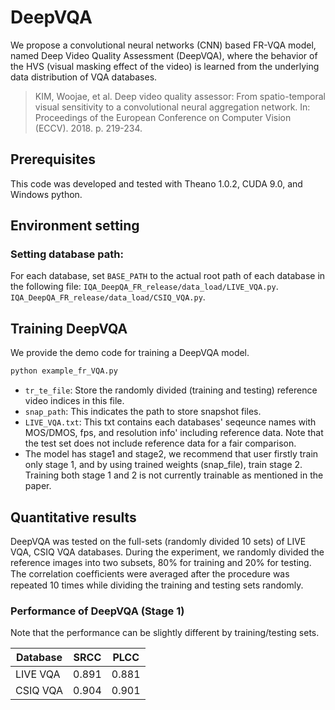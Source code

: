 # DeepVQA
We propose a convolutional neural networks (CNN) based FR-VQA model, named Deep Video Quality Assessment (DeepVQA), 
where the behavior of the HVS (visual masking effect of the video) is learned from the underlying data distribution of VQA databases.

> KIM, Woojae, et al. Deep video quality assessor: From spatio-temporal visual sensitivity to a convolutional neural aggregation network. In: Proceedings of the European Conference on Computer Vision (ECCV). 2018. p. 219-234.

## Prerequisites
This code was developed and tested with Theano 1.0.2, CUDA 9.0, and Windows python.

## Environment setting
### Setting database path:
For each database, set `BASE_PATH` to the actual root path of each database in the following file:
`IQA_DeepQA_FR_release/data_load/LIVE_VQA.py`.
`IQA_DeepQA_FR_release/data_load/CSIQ_VQA.py`.

## Training DeepVQA
We provide the demo code for training a DeepVQA model.
```bash
python example_fr_VQA.py
```

- `tr_te_file`: Store the randomly divided (training and testing) reference video indices in this file.
- `snap_path`: This indicates the path to store snapshot files.
- `LIVE_VQA.txt`: This txt contains each databases' seqeunce names with MOS/DMOS, fps, and resolution info' including reference data. Note that the test set does not include reference data for a fair comparison. 
- The model has stage1 and stage2, we recommend that user firstly train only stage 1, and by using trained weights (snap_file), train stage 2. Training both stage 1 and 2 is not currently trainable as mentioned in the paper.

## Quantitative results
DeepVQA was tested on the full-sets (randomly divided 10 sets) of LIVE VQA, CSIQ VQA databases. During the experiment, we randomly divided the reference images into two subsets, 80% for training and 20% for testing. The correlation coefﬁcients were averaged after the procedure was repeated 10 times while dividing the training and testing sets randomly.

### Performance of DeepVQA (Stage 1)
Note that the performance can be slightly different by training/testing sets.

|Database |SRCC  |PLCC  |
|---------|:----:|:----:|
|LIVE VQA |0.891 | 0.881|
|CSIQ VQA |0.904 | 0.901|
